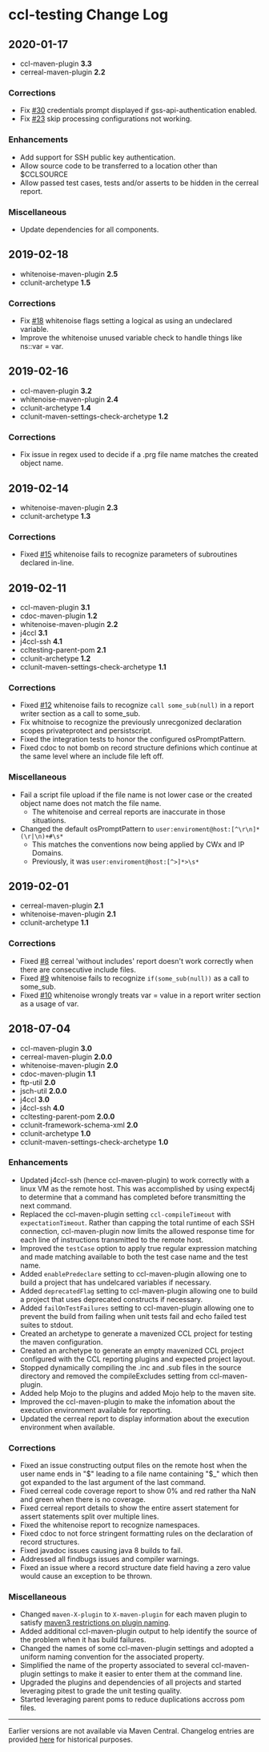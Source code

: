 # ccl-testing Change Log

## 2020-01-17
* ccl-maven-plugin **3.3**
* cerreal-maven-plugin **2.2**

### Corrections
* Fix [#30](https://github.com/cerner/ccl-testing/issues/30) credentials prompt displayed if gss-api-authentication enabled.
* Fix [#23](https://github.com/cerner/ccl-testing/issues/23) skip processing configurations not working.

### Enhancements
* Add support for SSH public key authentication.
* Allow source code to be transferred to a location other than $CCLSOURCE
* Allow passed test cases, tests and/or asserts to be hidden in the cerreal report.

### Miscellaneous
* Update dependencies for all components.

## 2019-02-18
* whitenoise-maven-plugin **2.5**
* cclunit-archetype **1.5**

### Corrections
* Fix [#18](https://github.com/cerner/ccl-testing/issues/18) whitenoise flags setting a logical as using an undeclared variable.
* Improve the whitenoise unused variable check to handle things like ns::var = var.


## 2019-02-16
* ccl-maven-plugin **3.2**
* whitenoise-maven-plugin **2.4**
* cclunit-archetype **1.4**
* cclunit-maven-settings-check-archetype **1.2**

### Corrections
* Fix issue in regex used to decide if a .prg file name matches the created object name.

## 2019-02-14
* whitenoise-maven-plugin **2.3**
* cclunit-archetype **1.3**

### Corrections
* Fixed [#15](https://github.com/cerner/ccl-testing/issues/15) whitenoise fails to recognize parameters of subroutines declared in-line.


## 2019-02-11
* ccl-maven-plugin **3.1**
* cdoc-maven-plugin **1.2**
* whitenoise-maven-plugin **2.2**
* j4ccl **3.1**
* j4ccl-ssh **4.1**
* ccltesting-parent-pom **2.1**
* cclunit-archetype **1.2**
* cclunit-maven-settings-check-archetype **1.1**

### Corrections
* Fixed [#12](https://github.com/cerner/ccl-testing/issues/12) whitenoise fails to recognize `call some_sub(null)` in a report writer section as a call to some_sub.
* Fix whitnoise to recognize the previously unrecgonized declaration scopes privateprotect and persistscript. 
* Fixed the integration tests to honor the configured osPromptPattern.
* Fixed cdoc to not bomb on record structure definions which continue at the same level where an include file left off.

### Miscellaneous
* Fail a script file upload if the file name is not lower case or the created object name does not match the file name.
  - The whitenoise and cerreal reports are inaccurate in those situations.
* Changed the default osPromptPattern to `user:enviroment@host:[^\r\n]*(\r|\n)+#\s*`
  - This matches the conventions now being applied by CWx and IP Domains.
  - Previously, it was `user:enviroment@host:[^>]*>\s*`


## 2019-02-01
* cerreal-maven-plugin **2.1**
* whitenoise-maven-plugin **2.1**
* cclunit-archetype **1.1**

### Corrections
* Fixed [#8](https://github.com/cerner/ccl-testing/issues/8) cerreal 'without includes' report doesn't work correctly when there are consecutive include files.
* Fixed [#9](https://github.com/cerner/ccl-testing/issues/9) whitenoise fails to recognize `if(some_sub(null))` as a call to some_sub.
* Fixed [#10](https://github.com/cerner/ccl-testing/issues/10) whitenoise wrongly treats var = value in a report writer section as a usage of var.

## 2018-07-04

* ccl-maven-plugin **3.0**
* cerreal-maven-plugin **2.0.0**
* whitenoise-maven-plugin **2.0**
* cdoc-maven-plugin **1.1**
* ftp-util **2.0**
* jsch-util **2.0.0**
* j4ccl **3.0**
* j4ccl-ssh **4.0**
* ccltesting-parent-pom **2.0.0**
* cclunit-framework-schema-xml **2.0**
* cclunit-archetype **1.0**
* cclunit-maven-settings-check-archetype **1.0**


### Enhancements
* Updated j4ccl-ssh (hence ccl-maven-plugin) to work correctly with a linux VM as the remote host. This was accomplished by using expect4j to determine that 
a command has completed before transmitting the next command.
* Replaced the ccl-maven-plugin setting `ccl-compileTimeout` with `expectationTimeout`. Rather than capping the total runtime of each SSH connection, 
ccl-maven-plugin now limits the allowed response time for each line of instructions transmitted to the remote host.
* Improved the `testCase` option to apply true regular expression matching and made matching available to both the test case name and the test name.
* Added `enablePredeclare` setting to ccl-maven-plugin allowing one to build a project that has undelcared variables if necessary.
* Added `deprecatedFlag` setting to ccl-maven-plugin allowing one to build a project that uses deprecated constructs if necessary.
* Added `failOnTestFailures` setting to ccl-maven-plugin allowing one to prevent the build from failing when unit tests fail and echo failed test suites to stdout.
* Created an archetype to generate a mavenized CCL project for testing the maven configuration.
* Created an archetype to generate an empty mavenized CCL project configured with the CCL reporting plugins and expected project layout.
* Stopped dynamically compiling the .inc and .sub files in the source directory and removed the compileExcludes setting from ccl-maven-plugin.
* Added help Mojo to the plugins and added Mojo help to the maven site.
* Improved the ccl-maven-plugin to make the infomation about the execution environment available for reporting.
* Updated the cerreal report to display information about the execution environment when available.

### Corrections
* Fixed an issue constructing output files on the remote host when the user name ends in "$" leading to a file name containing "$_" 
which then got expanded to the last argument of the last command.
* Fixed cerreal code coverage report to show 0% and red rather tha NaN and green when there is no coverage. 
* Fixed cerreal report details to show the entire assert statement for assert statements split over multiple lines.
* Fixed the whitenoise report to recognize namespaces.
* Fixed cdoc to not force stringent formatting rules on the declaration of record structures.
* Fixed javadoc issues causing java 8 builds to fail. 
* Addressed all findbugs issues and compiler warnings.
* Fixed an issue where a record structure date field having a zero value would cause an exception to be thrown.

### Miscellaneous
* Changed `maven-X-plugin` to `X-maven-plugin` for each maven plugin to satisfy [maven3 restrictions on plugin naming][plugin-naming].
* Added additional ccl-maven-plugin output to help identify the source of the problem when it has build failures.
* Changed the names of some ccl-maven-plugin settings and adopted a uniform naming convention for the associated property.
* Simplified the name of the property associated to several ccl-maven-plugin settings to make it easier to enter them at the command line.
* Upgraded the plugins and dependencies of all projects and started leveraging pitest to grade the unit testing quality.
* Started leveraging parent poms to reduce duplications accross pom files.

-------
Earlier versions are not available via Maven Central. Changelog entries are provided [here][historical-changelog] for historical purposes.

[plugin-naming]:https://maven.apache.org/guides/introduction/introduction-to-plugin-prefix-mapping.html
[historical-changelog]:doc/HISTORICALCHANGELOG.md
